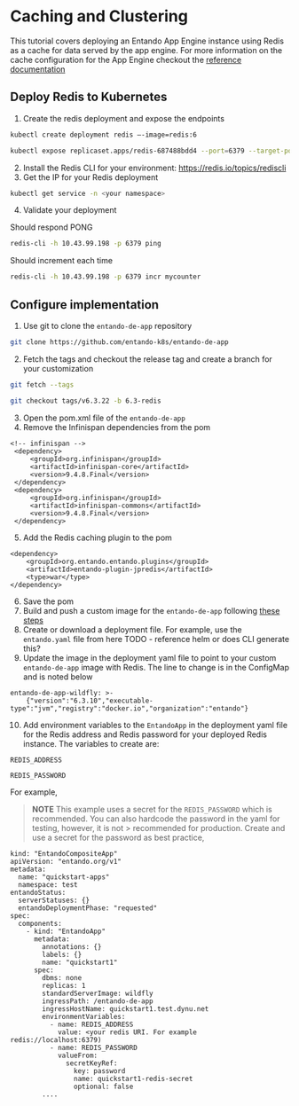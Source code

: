# Caching and Clustering

This tutorial covers deploying an Entando App Engine instance using Redis as a cache for data served by the app engine. For more information on the cache
configuration for the App Engine checkout the [reference documentation]()

## Deploy Redis to Kubernetes

1. Create the redis deployment and expose the endpoints

```sh
kubectl create deployment redis –-image=redis:6
```
```sh
kubectl expose replicaset.apps/redis-687488bdd4 --port=6379 --target-port=6379 -n <your namespace>
```

2. Install the Redis CLI for your environment: https://redis.io/topics/rediscli
3. Get the IP for your Redis deployment
```sh
kubectl get service -n <your namespace>
```
4. Validate your deployment

Should respond PONG
```sh
redis-cli -h 10.43.99.198 -p 6379 ping
```

Should increment each time
```sh
redis-cli -h 10.43.99.198 -p 6379 incr mycounter
```

## Configure implementation

1. Use git to clone the `entando-de-app` repository

```sh
git clone https://github.com/entando-k8s/entando-de-app
```

2. Fetch the tags and checkout the release tag and create a branch for your customization

```sh
git fetch --tags
```
```sh
git checkout tags/v6.3.22 -b 6.3-redis
```

3. Open the pom.xml file of the `entando-de-app`
4. Remove the Infinispan dependencies from the pom

```
<!-- infinispan -->
 <dependency>
     <groupId>org.infinispan</groupId>
     <artifactId>infinispan-core</artifactId>
     <version>9.4.8.Final</version>
 </dependency>
 <dependency>
     <groupId>org.infinispan</groupId>
     <artifactId>infinispan-commons</artifactId>
     <version>9.4.8.Final</version>
 </dependency>
```

5. Add the Redis caching plugin to the pom

```
<dependency>
    <groupId>org.entando.entando.plugins</groupId>
    <artifactId>entando-plugin-jpredis</artifactId>
    <type>war</type>
</dependency>
```

6. Save the pom
7. Build and push a custom image for the `entando-de-app` following [these steps]( https://entando.github.io/entando-docs/next/tutorials/devops/build-core-image.html#introduction)
8. Create or download a deployment file. For example, use the `entando.yaml` file from here TODO - reference helm or does CLI generate this?
9. Update the image in the deployment yaml file to point to your custom `entando-de-app` image with Redis. The line to change is in the ConfigMap and is noted below

```
entando-de-app-wildfly: >-
    {"version":"6.3.10","executable-type":"jvm","registry":"docker.io","organization":"entando"}
```

10. Add environment variables to the `EntandoApp` in the deployment yaml file for the Redis address and Redis password for your deployed Redis instance. The variables to create are:

```
REDIS_ADDRESS
```
```
REDIS_PASSWORD
```

For example,

>**NOTE**
> This example uses a secret for the `REDIS_PASSWORD` which is recommended. You can also hardcode the password in the yaml for testing, however, it is not > recommended for production. Create and use a secret for the password as best practice,

```
kind: "EntandoCompositeApp"
apiVersion: "entando.org/v1"
metadata:
  name: "quickstart-apps"
  namespace: test
entandoStatus:
  serverStatuses: {}
  entandoDeploymentPhase: "requested"
spec:
  components:
    - kind: "EntandoApp"
      metadata:
        annotations: {}
        labels: {}
        name: "quickstart1"
      spec:
        dbms: none
        replicas: 1
        standardServerImage: wildfly
        ingressPath: /entando-de-app
        ingressHostName: quickstart1.test.dynu.net
        environmentVariables:
          - name: REDIS_ADDRESS
            value: <your redis URI. For example redis://localhost:6379)
          - name: REDIS_PASSWORD
            valueFrom:
              secretKeyRef:
                key: password
                name: quickstart1-redis-secret
                optional: false
        ....
```
